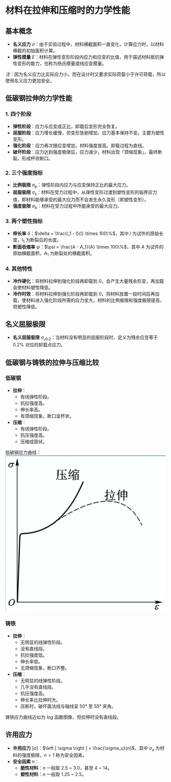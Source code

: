 # 材料在拉伸和压缩时的力学性能

## 基本概念

- **名义应力** $\sigma$：由于实验过程中，材料横截面积一直变化，计算应力时，以材料横截的初始面积计算。
- **弹性模量** $E$：材料在弹性变形阶段内应力和应变的比值，用于描述材料抵抗弹性变形的能力，也称为杨氏模量或线应变模量。

*注*：因为名义应力比实际应力小，而在设计时又要求实际荷载小于许可荷载，所以使用名义应力更加安全。

## 低碳钢拉伸的力学性能

### 1. 四个阶段

- **弹性阶段**：应力与应变成正比，卸载后变形完全恢复。
- **屈服阶段**：应力增长缓慢，但变形急剧增加，应力基本保持不变。主要为塑性变形。
- **强化阶段**：应力再次随应变增加，材料强度提高。卸载过程为直线。
- **破坏阶段**：应力达到强度极限后，应力减少，材料出现「颈缩现象」，最终断裂，形成杯状断口。

### 2. 三个强度指标

- **比例极限** $\sigma_p$：弹性阶段内应力与应变保持正比的最大应力。
- **屈服极限** $\sigma_s$：材料在受力过程中，从弹性变形过渡到塑性变形的临界应力值，即材料能够承受的最大应力而不会发生永久变形（即塑性变形）。
- **强度极限** $\sigma_b$：材料在受力过程中所能承受的最大应力。

### 3. 两个塑性指标

- **伸长率** $\delta$：$\delta = \frac{l_1 - l}{l} \times 100\%$，其中 $l$ 为试件的原始长度，$l_1$ 为断裂后的长度。
- **断面收缩率** $\psi$：$\psi = \frac{A - A_1}{A} \times 100\%$，其中 $A$ 为试件的原始横截面积，$A_1$ 为断裂处的横截面积。

### 4. 其他特性

- **冷作硬化**：将材料拉伸到强化阶段再卸载到 0，会产生大量残余形变，再加载会使材料塑性降低。
- **冷作时效**：将材料拉伸到强化阶段再卸载到 0，将材料放置一段时间后再加载，使材料进入强化阶段所需的应力变大。材料的比例极限和强度极限提高，但塑性降低。

## 名义屈服极限

- **名义屈服极限** $\sigma_{\mathfrak{p}0.2}$：当材料没有明显的屈服阶段时，定义为残余应变等于 0.2% 对应的卸载点应力。

## 低碳钢与铸铁的拉伸与压缩比较

### 低碳钢

- **拉伸**：
  - 有线弹性阶段。
  - 抗拉强度高。
  - 伸长率高。
  - 有颈缩现象，断口呈杯状。
- **压缩**：
  - 有线弹性阶段。
  - 抗压强度高。
  - 压缩成鼓状。

低碳钢应力曲线：![低碳钢应力曲线](images/低碳钢应力曲线.png)

### 铸铁

- **拉伸**：
  - 无明显的线弹性阶段。
  - 没有直线段。
  - 抗拉强度低。
  - 伸长率低。
  - 无颈缩现象，断口齐整。
- **压缩**：
  - 无明显的线弹性阶段。
  - 几乎没有直线段。
  - 抗压强度高。
  - 伸长率比拉伸时大。
  - 压断时，破坏面法线与轴线呈 50° 至 55° 夹角。

铸铁应力曲线近似为 $log$ 函数图像，但拉伸时没有直线段。

## 许用应力

- **许用应力** $\left [ \sigma \right ]$：$\left [ \sigma \right ] = \frac{\sigma_u}{n}$，其中 $\sigma_u$ 为材料的强度极限，$n > 1$ 称为安全因素。
- **安全因素** $n$：
  - **脆性材料**：$n$ 一般取 2.5 ~ 3.0，甚至 4 ~ 14。
  - **塑性材料**：$n$ 一般取 1.25 ~ 2.5。

